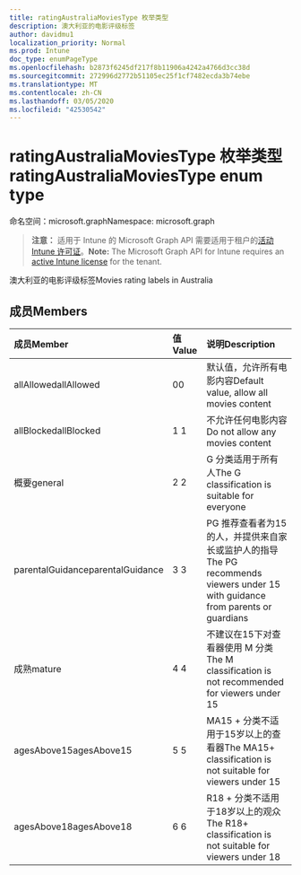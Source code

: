 ```yaml
---
title: ratingAustraliaMoviesType 枚举类型
description: 澳大利亚的电影评级标签
author: davidmu1
localization_priority: Normal
ms.prod: Intune
doc_type: enumPageType
ms.openlocfilehash: b2873f6245df217f8b11906a4242a4766d3cc38d
ms.sourcegitcommit: 272996d2772b51105ec25f1cf7482ecda3b74ebe
ms.translationtype: MT
ms.contentlocale: zh-CN
ms.lasthandoff: 03/05/2020
ms.locfileid: "42530542"
---
```

# <a name="ratingaustraliamoviestype-enum-type"></a><span data-ttu-id="aaf74-103">ratingAustraliaMoviesType 枚举类型</span><span class="sxs-lookup"><span data-stu-id="aaf74-103">ratingAustraliaMoviesType enum type</span></span>

<span data-ttu-id="aaf74-104">命名空间：microsoft.graph</span><span class="sxs-lookup"><span data-stu-id="aaf74-104">Namespace: microsoft.graph</span></span>

> <span data-ttu-id="aaf74-105">**注意：** 适用于 Intune 的 Microsoft Graph API 需要适用于租户的[活动 Intune 许可证](https://go.microsoft.com/fwlink/?linkid=839381)。</span><span class="sxs-lookup"><span data-stu-id="aaf74-105">**Note:** The Microsoft Graph API for Intune requires an [active Intune license](https://go.microsoft.com/fwlink/?linkid=839381) for the tenant.</span></span>

<span data-ttu-id="aaf74-106">澳大利亚的电影评级标签</span><span class="sxs-lookup"><span data-stu-id="aaf74-106">Movies rating labels in Australia</span></span>

## <a name="members"></a><span data-ttu-id="aaf74-107">成员</span><span class="sxs-lookup"><span data-stu-id="aaf74-107">Members</span></span>
|<span data-ttu-id="aaf74-108">成员</span><span class="sxs-lookup"><span data-stu-id="aaf74-108">Member</span></span>|<span data-ttu-id="aaf74-109">值</span><span class="sxs-lookup"><span data-stu-id="aaf74-109">Value</span></span>|<span data-ttu-id="aaf74-110">说明</span><span class="sxs-lookup"><span data-stu-id="aaf74-110">Description</span></span>|
|:---|:---|:---|
|<span data-ttu-id="aaf74-111">allAllowed</span><span class="sxs-lookup"><span data-stu-id="aaf74-111">allAllowed</span></span>|<span data-ttu-id="aaf74-112">0</span><span class="sxs-lookup"><span data-stu-id="aaf74-112">0</span></span>|<span data-ttu-id="aaf74-113">默认值，允许所有电影内容</span><span class="sxs-lookup"><span data-stu-id="aaf74-113">Default value, allow all movies content</span></span>|
|<span data-ttu-id="aaf74-114">allBlocked</span><span class="sxs-lookup"><span data-stu-id="aaf74-114">allBlocked</span></span>|<span data-ttu-id="aaf74-115">1 </span><span class="sxs-lookup"><span data-stu-id="aaf74-115">1</span></span>|<span data-ttu-id="aaf74-116">不允许任何电影内容</span><span class="sxs-lookup"><span data-stu-id="aaf74-116">Do not allow any movies content</span></span>|
|<span data-ttu-id="aaf74-117">概要</span><span class="sxs-lookup"><span data-stu-id="aaf74-117">general</span></span>|<span data-ttu-id="aaf74-118">2 </span><span class="sxs-lookup"><span data-stu-id="aaf74-118">2</span></span>|<span data-ttu-id="aaf74-119">G 分类适用于所有人</span><span class="sxs-lookup"><span data-stu-id="aaf74-119">The G classification is suitable for everyone</span></span>|
|<span data-ttu-id="aaf74-120">parentalGuidance</span><span class="sxs-lookup"><span data-stu-id="aaf74-120">parentalGuidance</span></span>|<span data-ttu-id="aaf74-121">3 </span><span class="sxs-lookup"><span data-stu-id="aaf74-121">3</span></span>|<span data-ttu-id="aaf74-122">PG 推荐查看者为15的人，并提供来自家长或监护人的指导</span><span class="sxs-lookup"><span data-stu-id="aaf74-122">The PG recommends viewers under 15 with guidance from parents or guardians</span></span>|
|<span data-ttu-id="aaf74-123">成熟</span><span class="sxs-lookup"><span data-stu-id="aaf74-123">mature</span></span>|<span data-ttu-id="aaf74-124">4 </span><span class="sxs-lookup"><span data-stu-id="aaf74-124">4</span></span>|<span data-ttu-id="aaf74-125">不建议在15下对查看器使用 M 分类</span><span class="sxs-lookup"><span data-stu-id="aaf74-125">The M classification is not recommended for viewers under 15</span></span>|
|<span data-ttu-id="aaf74-126">agesAbove15</span><span class="sxs-lookup"><span data-stu-id="aaf74-126">agesAbove15</span></span>|<span data-ttu-id="aaf74-127">5 </span><span class="sxs-lookup"><span data-stu-id="aaf74-127">5</span></span>|<span data-ttu-id="aaf74-128">MA15 + 分类不适用于15岁以上的查看器</span><span class="sxs-lookup"><span data-stu-id="aaf74-128">The MA15+ classification is not suitable for viewers under 15</span></span>|
|<span data-ttu-id="aaf74-129">agesAbove18</span><span class="sxs-lookup"><span data-stu-id="aaf74-129">agesAbove18</span></span>|<span data-ttu-id="aaf74-130">6 </span><span class="sxs-lookup"><span data-stu-id="aaf74-130">6</span></span>|<span data-ttu-id="aaf74-131">R18 + 分类不适用于18岁以上的观众</span><span class="sxs-lookup"><span data-stu-id="aaf74-131">The R18+ classification is not suitable for viewers under 18</span></span>|




